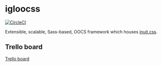 # igloocss
[![CircleCI](https://circleci.com/gh/yourownmood/igloocss/tree/master.svg?style=svg)](https://circleci.com/gh/yourownmood/igloocss/tree/master)

Extensible, scalable, Sass-based, OOCS framework which houses [inuit.css](http://inuitcss.com/ "inuit.css").

## Trello board
[Trello board](https://trello.com/b/HZ3RZGy3/igloocss "Trello board")
